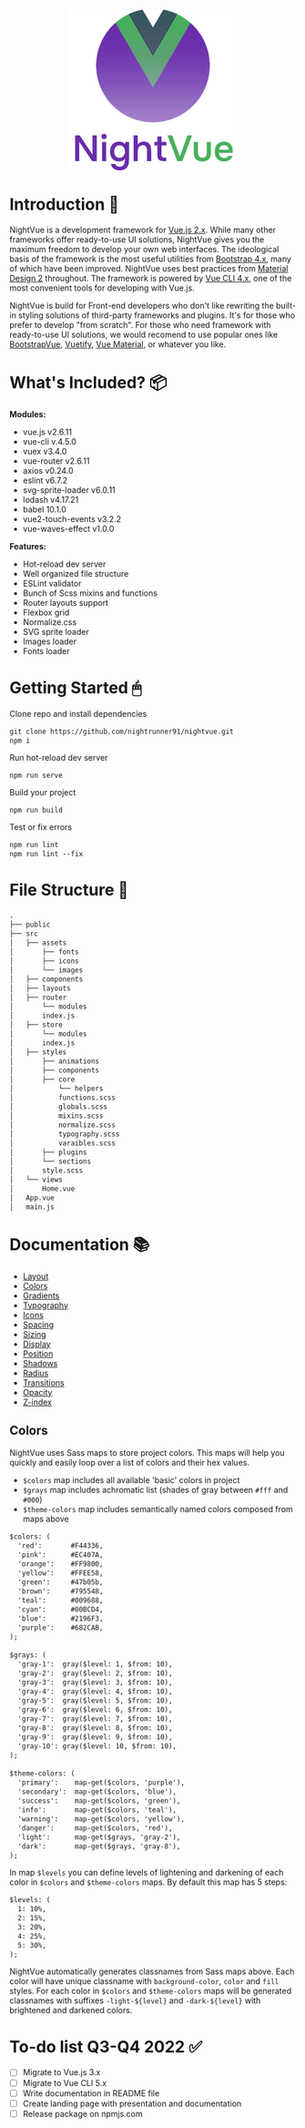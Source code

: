 <p></p>
<p align="center">
  <img src="src/assets/images/presentation.png" alt="Presentation" width="300" height="284">
</p>

# Introduction 👋

NightVue is a development framework for [Vue.js 2.x](https://ru.vuejs.org/v2/guide/). While many other frameworks offer ready-to-use UI solutions, NightVue gives you the maximum freedom to develop your own web interfaces. The ideological basis of the framework is the most useful utilities from [Bootstrap 4.x](https://getbootstrap.com/docs/4.6/getting-started/introduction/), many of which have been improved. NightVue uses best practices from [Material Design 2](https://material.io/) throughout. The framework is powered by [Vue CLI 4.x](https://cli.vuejs.org/), one of the most convenient tools for developing with Vue.js.

NightVue is build for Front-end developers who don't like rewriting the built-in styling solutions of third-party frameworks and plugins. It's for those who prefer to develop "from scratch". For those who need framework with ready-to-use UI solutions, we would recomend to use popular ones like [BootstrapVue](https://bootstrap-vue.org/), [Vuetify](https://vuetifyjs.com/en/), [Vue Material](https://www.creative-tim.com/vuematerial/), or whatever you like.

# What's Included? 📦

**Modules:**
* vue.js v2.6.11
* vue-cli v.4.5.0
* vuex v3.4.0
* vue-router v2.6.11
* axios v0.24.0
* eslint v6.7.2
* svg-sprite-loader v6.0.11
* lodash v4.17.21
* babel 10.1.0
* vue2-touch-events v3.2.2
* vue-waves-effect v1.0.0

**Features:**
* Hot-reload dev server
* Well organized file structure
* ESLint validator
* Bunch of Scss mixins and functions
* Router layouts support
* Flexbox grid
* Normalize.css
* SVG sprite loader
* Images loader
* Fonts loader

# Getting Started 🖱

Clone repo and install dependencies
```
git clone https://github.com/nightrunner91/nightvue.git
npm i
```
Run hot-reload dev server
```
npm run serve
```
Build your project
```
npm run build
```
Test or fix errors
```
npm run lint
npm run lint --fix
```

# File Structure 📂

```
.
├── public
├── src
│   ├── assets
│       ├── fonts
│       ├── icons
│       └── images
│   ├── components
│   ├── layouts
│   ├── router
│       └── modules
│       index.js
│   ├── store
│       └── modules
│       index.js
│   ├── styles
│       ├── animations
│       ├── components
│       ├── core
│           └── helpers
│           functions.scss
│           globals.scss
│           mixins.scss
│           normalize.scss
│           typography.scss
│           varaibles.scss
│       ├── plugins
│       └── sections
│       style.scss
│   └── views
│       Home.vue
│   App.vue
│   main.js
```

# Documentation 📚

* [Layout](#layout)
* [Colors](#Colors)
* [Gradients](#gradients)
* [Typography](#typography)
* [Icons](#icons)
* [Spacing](#spacing)
* [Sizing](#sizing)
* [Display](#display)
* [Position](#position)
* [Shadows](#shadows)
* [Radius](#radius)
* [Transitions](#transitions)
* [Opacity](#opacity)
* [Z-index](#zindex)

## Colors

NightVue uses Sass maps to store project colors. This maps will help you quickly and easily loop over a list of colors and their hex values.

* `$colors` map includes all available 'basic' colors in project
* `$grays` map includes achromatic list (shades of gray between `#fff` and `#000`)
* `$theme-colors` map includes semantically named colors composed from maps above

```
$colors: (
  'red':       #F44336,
  'pink':      #EC407A,
  'orange':    #FF9800,
  'yellow':    #FFEE58,
  'green':     #47b05b,
  'brown':     #795548,
  'teal':      #009688,
  'cyan':      #00BCD4,
  'blue':      #2196F3,
  'purple':    #682CAB,
);

$grays: (
  'gray-1':  gray($level: 1, $from: 10),
  'gray-2':  gray($level: 2, $from: 10),
  'gray-3':  gray($level: 3, $from: 10),
  'gray-4':  gray($level: 4, $from: 10),
  'gray-5':  gray($level: 5, $from: 10),
  'gray-6':  gray($level: 6, $from: 10),
  'gray-7':  gray($level: 7, $from: 10),
  'gray-8':  gray($level: 8, $from: 10),
  'gray-9':  gray($level: 9, $from: 10),
  'gray-10': gray($level: 10, $from: 10),
);

$theme-colors: (
  'primary':    map-get($colors, 'purple'),
  'secondary':  map-get($colors, 'blue'),
  'success':    map-get($colors, 'green'),
  'info':       map-get($colors, 'teal'),
  'warning':    map-get($colors, 'yellow'),
  'danger':     map-get($colors, 'red'),
  'light':      map-get($grays, 'gray-2'),
  'dark':       map-get($grays, 'gray-8'),
);
```
In map `$levels` you can define levels of lightening and darkening of each color in `$colors` and `$theme-colors` maps. By default this map has 5 steps:
```
$levels: (
  1: 10%,
  2: 15%,
  3: 20%,
  4: 25%,
  5: 30%,
);
```
NightVue automatically generates classnames from Sass maps above. Each color will have unique classname with `background-color`, `color` and `fill` styles. For each color in `$colors` and `$theme-colors` maps will be generated classnames with suffixes `-light-${level}` and `-dark-${level}` with brightened and darkened colors.

# To-do list Q3-Q4 2022 ✅

- [ ] Migrate to Vue.js 3.x
- [ ] Migrate to Vue CLI 5.x
- [ ] Write documentation in README file
- [ ] Create landing page with presentation and documentation
- [ ] Release package on npmjs.com
